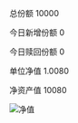 总份额 10000 

今日新增份额 0

今日赎回份额 0
 
单位净值 1.0080
 
净资产值 10080

![净值](https://github.com/kanuha/BTC/blob/master/%E6%AF%8F%E6%97%A5%E5%87%80%E5%80%BC/pic/%E5%9F%BA%E9%87%9120191025.jpg)
